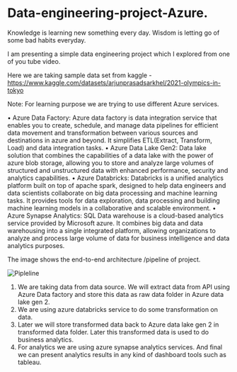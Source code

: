 # Data-engineering-project-Azure.

Knowledge is learning new something every day. Wisdom is letting go of some bad habits everyday.

I am presenting a simple data engineering project which I explored from one of you tube video.

Here we are taking sample data set from kaggle - https://www.kaggle.com/datasets/arjunprasadsarkhel/2021-olympics-in-tokyo


Note: For learning purpose we are trying to use different Azure services.


•	Azure Data Factory: Azure data factory is data integration service that enables you to create, schedule, and manage data pipelines for efficient data movement and transformation between various sources and destinations in azure and beyond. It simplifies ETL(Extract, Transform, Load) and data integration tasks.
•	Azure Data Lake Gen2: Data lake solution that combines the capabilities of a data lake with the power of azure blob storage, allowing you to store and analyze large volumes of structured and unstructured data with enhanced performance, security and analytics capabilities.
•	Azure Databricks: Databricks is a unified analytics platform built on top of apache spark, designed to help data engineers and data scientists collaborate on big data processing and machine learning tasks. It provides tools for data exploration, data processing and building machine learning models in a collaborative and scalable environment.
•	Azure Synapse Analytics: SQL Data warehouse is a cloud-based analytics service provided by Microsoft azure. It combines big data and data warehousing into a single integrated platform, allowing organizations to analyze and process large volume of data for business intelligence and data analytics purposes.



The image shows the end-to-end architecture /pipeline of project.

![Pipleline](https://github.com/gourigavimath/Data-engineering-project-Azure/assets/57680005/27198144-9f3c-4047-bca5-f2045b67d51d)
 

1.	We are taking data from data source. We will extract data from API using Azure Data factory and store this data as raw data folder in Azure data lake gen 2.
2.	We are using azure databricks service to do some transformation on data.
3.	Later we will store transformed data back to Azure data lake gen 2 in transformed data folder. Later this transformed data is used to do business analytics.
4.	For analytics we are using azure synapse analytics services. And final we can present analytics results in any kind of dashboard tools such as tableau.





